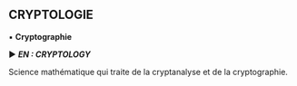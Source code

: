 ## CRYPTOLOGIE
▪ **Cryptographie**

► ***EN : CRYPTOLOGY***

Science mathématique qui traite de la cryptanalyse et de la cryptographie.

